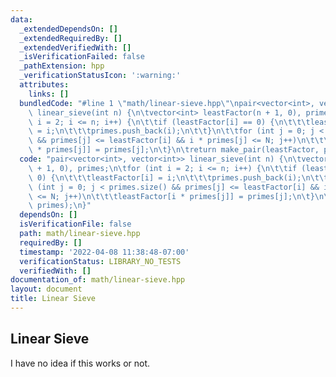 ```yaml
---
data:
  _extendedDependsOn: []
  _extendedRequiredBy: []
  _extendedVerifiedWith: []
  _isVerificationFailed: false
  _pathExtension: hpp
  _verificationStatusIcon: ':warning:'
  attributes:
    links: []
  bundledCode: "#line 1 \"math/linear-sieve.hpp\"\npair<vector<int>, vector<int>>\
    \ linear_sieve(int n) {\n\tvector<int> leastFactor(n + 1, 0), primes;\n\tfor (int\
    \ i = 2; i <= n; i++) {\n\t\tif (leastFactor[i] == 0) {\n\t\t\tleastFactor[i]\
    \ = i;\n\t\t\tprimes.push_back(i);\n\t\t}\n\t\tfor (int j = 0; j < primes.size()\
    \ && primes[j] <= leastFactor[i] && i * primes[j] <= N; j++)\n\t\t\tleastFactor[i\
    \ * primes[j]] = primes[j];\n\t}\n\treturn make_pair(leastFactor, primes);\n}\n"
  code: "pair<vector<int>, vector<int>> linear_sieve(int n) {\n\tvector<int> leastFactor(n\
    \ + 1, 0), primes;\n\tfor (int i = 2; i <= n; i++) {\n\t\tif (leastFactor[i] ==\
    \ 0) {\n\t\t\tleastFactor[i] = i;\n\t\t\tprimes.push_back(i);\n\t\t}\n\t\tfor\
    \ (int j = 0; j < primes.size() && primes[j] <= leastFactor[i] && i * primes[j]\
    \ <= N; j++)\n\t\t\tleastFactor[i * primes[j]] = primes[j];\n\t}\n\treturn make_pair(leastFactor,\
    \ primes);\n}"
  dependsOn: []
  isVerificationFile: false
  path: math/linear-sieve.hpp
  requiredBy: []
  timestamp: '2022-04-08 11:38:48-07:00'
  verificationStatus: LIBRARY_NO_TESTS
  verifiedWith: []
documentation_of: math/linear-sieve.hpp
layout: document
title: Linear Sieve
---
```


## Linear Sieve

I have no idea if this works or not. 